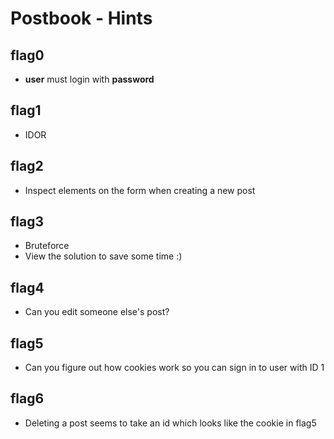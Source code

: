 # Postbook - Hints

## flag0
- **user** must login with **password**

## flag1
- IDOR

## flag2
- Inspect elements on the form when creating a new post

## flag3
- Bruteforce
- View the solution to save some time :)

## flag4
- Can you edit someone else's post?

## flag5
- Can you figure out how cookies work so you can sign in to user with ID 1

## flag6
- Deleting a post seems to take an id which looks like the cookie in flag5
